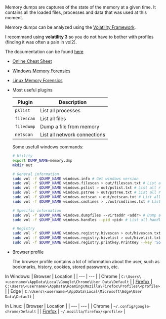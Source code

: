 Memory dumps are captures of the state of the memory at a given time. It contains all the loaded files, processes and data that was used at this moment.

Memory dumps can be analyzed using the [Volatility Framework](https://www.volatilityfoundation.org/).

I recommand using **volatility 3** so you do not have to bother with profiles (finding it was often a pain in vol2).

The documentation can be found [here](https://volatility3.readthedocs.io)

* [Online Cheat Sheet](https://blog.onfvp.com/post/volatility-cheatsheet/)

* [Windows Memory Forensics](https://volatility3.readthedocs.io/en/latest/getting-started-windows-tutorial.html#)

* [Linux Memory Forensics](https://volatility3.readthedocs.io/en/latest/getting-started-linux-tutorial.html)

* Most useful plugins

    | Plugin | Description |
    | --- | --- |
    | `pslist` | List all processes |
    | `filescan` | List all files |
    | `filedump` | Dump a file from memory |
    | `netscan` | List all network connections |

    Some usefull windows commands:
    ```bash
    # Utility
    export DUMP_NAME=memory.dmp
    mkdir out

    # General information
    sudo vol -f $DUMP_NAME windows.info # Get windows version
    sudo vol -f $DUMP_NAME windows.filescan > out/filescan.txt # List all files
    sudo vol -f $DUMP_NAME windows.pslist > out/pslist.txt # List all running processes
    sudo vol -f $DUMP_NAME windows.pstree > out/pstree.txt # List all running processes as a tree
    sudo vol -f $DUMP_NAME windows.netscan > out/netscan.txt # List all network connections
    sudo vol -f $DUMP_NAME windows.cmdlines > ./out/cmdlines.txt # List all commands executed and their arguments (arguments are usually very interesting)
    
    # Specific information
    sudo vol -f $DUMP_NAME windows.dumpfiles ‑‑virtaddr <addr> # Dump a file from memory
    sudo vol -f $DUMP_NAME windows.handles --pid <pid> # List all handles of a process (files opened, etc...)
    
    # Registry
    sudo vol -f $DUMP_NAME windows.registry.hivescan > out/hivescan.txt # List all registry hives
    sudo vol -f $DUMP_NAME windows.registry.hivelist > out/hivelist.txt # List all registry hives
    sudo vol -f $DUMP_NAME windows.registry.printkey.PrintKey --key 'Software\Microsoft\Windows\CurrentVersion\Run' > out/autoruns.txt # List all autoruns


    ```





* Browser profile

    The browser profile contains a lot of information about the user, such as bookmarks, history, cookies, stored passwords, etc.

In Windows:
| Browser | Location |
| --- | --- |
| Chrome | `C:\Users\<username>\AppData\Local\Google\Chrome\User Data\Default` |
| [Firefox](https://support.mozilla.org/en-US/kb/profiles-where-firefox-stores-user-data) | `C:\Users\<username>\AppData\Roaming\Mozilla\Firefox\Profiles\<profile>` |
| Edge | `C:\Users\<username>\AppData\Local\Microsoft\Edge\User Data\Default` |

In Linux:
| Browser | Location |
| --- | --- |
| Chrome | `~/.config/google-chrome/Default` |
| [Firefox](https://support.mozilla.org/en-US/kb/profiles-where-firefox-stores-user-data) | `~/.mozilla/firefox/<profile>` |



